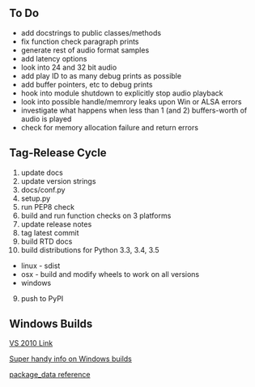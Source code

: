 ## To Do

* add docstrings to public classes/methods
* fix function check paragraph prints
* generate rest of audio format samples
* add latency options
* look into 24 and 32 bit audio
* add play ID to as many debug prints as possible
* add buffer pointers, etc to debug prints
* hook into module shutdown to explicitly stop audio playback
* look into possible handle/memrory leaks upon Win or ALSA errors
* investigate what happens when less than 1 (and 2) buffers-worth of audio is played
* check for memory allocation failure and return errors

## Tag-Release Cycle

1. update docs
2. update version strings
  1. docs/conf.py
  2. setup.py
3. run PEP8 check
4. build and run function checks on 3 platforms
5. update release notes
6. tag latest commit
7. build RTD docs
8. build distributions for Python 3.3, 3.4, 3.5
  * linux - sdist
  * osx - build and modify wheels to work on all versions
  * windows
9. push to PyPI

## Windows Builds

[VS 2010 Link](http://download.microsoft.com/download/1/E/5/1E5F1C0A-0D5B-426A-A603-1798B951DDAE/VS2010Express1.iso)

[Super handy info on Windows builds](http://cowboyprogrammer.org/building-python-wheels-for-windows/)

[package_data reference](https://docs.python.org/3.5/distutils/setupscript.html)